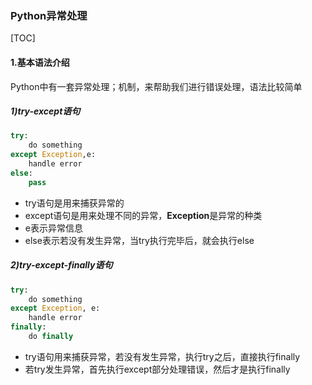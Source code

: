 ### Python异常处理

[TOC]

#### 1.基本语法介绍
Python中有一套异常处理；机制，来帮助我们进行错误处理，语法比较简单
##### 1)try-except语句
```python
try:
	do something
except Exception,e:
	handle error
else:
	pass
```
- try语句是用来捕获异常的
- except语句是用来处理不同的异常，**Exception**是异常的种类
- e表示异常信息
- else表示若没有发生异常，当try执行完毕后，就会执行else
##### 2)try-except-finally语句
```python
try:
	do something 
except Exception, e:
	handle error
finally:	
	do finally
```
- try语句用来捕获异常，若没有发生异常，执行try之后，直接执行finally
- 若try发生异常，首先执行except部分处理错误，然后才是执行finally

